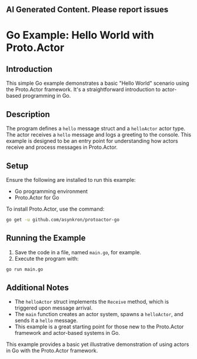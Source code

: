 ## AI Generated Content. Please report issues

# Go Example: Hello World with Proto.Actor

## Introduction
This simple Go example demonstrates a basic "Hello World" scenario using the Proto.Actor framework. It's a straightforward introduction to actor-based programming in Go.

## Description
The program defines a `hello` message struct and a `helloActor` actor type. The actor receives a `hello` message and logs a greeting to the console. This example is designed to be an entry point for understanding how actors receive and process messages in Proto.Actor.

## Setup
Ensure the following are installed to run this example:
- Go programming environment
- Proto.Actor for Go

To install Proto.Actor, use the command:
```bash
go get -u github.com/asynkron/protoactor-go
```

## Running the Example
1. Save the code in a file, named `main.go`, for example.
2. Execute the program with:
```bash
go run main.go
```

## Additional Notes
- The `helloActor` struct implements the `Receive` method, which is triggered upon message arrival.
- The `main` function creates an actor system, spawns a `helloActor`, and sends it a `hello` message.
- This example is a great starting point for those new to the Proto.Actor framework and actor-based systems in Go.

This example provides a basic yet illustrative demonstration of using actors in Go with the Proto.Actor framework.
